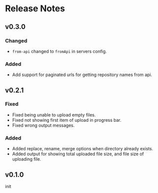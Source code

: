 # Release Notes

## v0.3.0

### Changed

-   `from-api` changed to `fromApi` in servers config.

### Added

-   Add support for paginated urls for getting repository names from api.

## v0.2.1

### Fixed

-   Fixed being unable to upload empty files.
-   Fixed not showing first item of upload in progress bar.
-   Fixed wrong output messages.

### Added

-   Added replace, rename, merge options when directory already exists.
-   Added output for showing total uploaded file size, and file size of uploading file.

## v0.1.0

init
